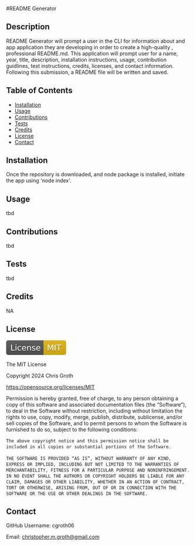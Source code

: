 #README Generator

## Description

README Generator will prompt a user in the CLI for information about and app application they are developing in order to create a high-quality , professional README.md.  This application will prompt user for a name, year, title, description, installation instructions, usage, contribution guidlines, test instructions, credits, licenses, and contact information. Following this submission, a README file will be written and saved. 

## Table of Contents
- [Installation](#installation)
- [Usage](#usage)
- [Contributions](#contributions)
- [Tests](#tests)
- [Credits](#credits)
- [License](#license)
- [Contact](#contact)

## Installation

Once the repository is downloaded, and node package is installed, initiate the app using 'node index'.

## Usage

tbd

## Contributions

tbd

## Tests

tbd

## Credits

NA

## License

![MIT License](assets/mit.svg)

The MIT License

Copyright 2024 Chris Groth

https://opensource.org/licenses/MIT

Permission is hereby granted, free of charge, to any person obtaining a copy of this software and associated documentation files (the “Software”), to deal in the Software without restriction, including without limitation the rights to use, copy, modify, merge, publish, distribute, sublicense, and/or sell copies of the Software, and to permit persons to whom the Software is furnished to do so, subject to the following conditions:
    
    The above copyright notice and this permission notice shall be included in all copies or substantial portions of the Software.
    
    THE SOFTWARE IS PROVIDED “AS IS”, WITHOUT WARRANTY OF ANY KIND, EXPRESS OR IMPLIED, INCLUDING BUT NOT LIMITED TO THE WARRANTIES OF MERCHANTABILITY, FITNESS FOR A PARTICULAR PURPOSE AND NONINFRINGEMENT. IN NO EVENT SHALL THE AUTHORS OR COPYRIGHT HOLDERS BE LIABLE FOR ANY CLAIM, DAMAGES OR OTHER LIABILITY, WHETHER IN AN ACTION OF CONTRACT, TORT OR OTHERWISE, ARISING FROM, OUT OF OR IN CONNECTION WITH THE SOFTWARE OR THE USE OR OTHER DEALINGS IN THE SOFTWARE.

## Contact

GitHub Username: cgroth06

Email: christopher.m.groth@gmail.com
